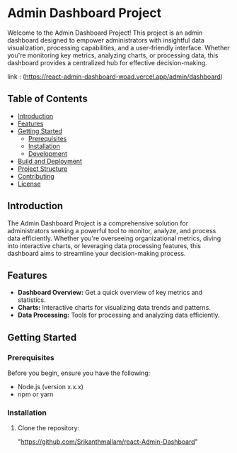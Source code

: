 # Admin Dashboard Project

Welcome to the Admin Dashboard Project! This project is an admin dashboard designed to empower administrators with insightful data visualization, processing capabilities, and a user-friendly interface. Whether you're monitoring key metrics, analyzing charts, or processing data, this dashboard provides a centralized hub for effective decision-making.

link : (https://react-admin-dashboard-woad.vercel.app/admin/dashboard)

## Table of Contents

- [Introduction](#introduction)
- [Features](#features)
- [Getting Started](#getting-started)
  - [Prerequisites](#prerequisites)
  - [Installation](#installation)
  - [Development](#development)
- [Build and Deployment](#build-and-deployment)
- [Project Structure](#project-structure)
- [Contributing](#contributing)
- [License](#license)

## Introduction

The Admin Dashboard Project is a comprehensive solution for administrators seeking a powerful tool to monitor, analyze, and process data efficiently. Whether you're overseeing organizational metrics, diving into interactive charts, or leveraging data processing features, this dashboard aims to streamline your decision-making process.

## Features

- **Dashboard Overview:** Get a quick overview of key metrics and statistics.
- **Charts:** Interactive charts for visualizing data trends and patterns.
- **Data Processing:** Tools for processing and analyzing data efficiently.

## Getting Started

### Prerequisites

Before you begin, ensure you have the following:

- Node.js (version x.x.x)
- npm or yarn

### Installation

1. Clone the repository:

   "https://github.com/Srikanthmallam/react-Admin-Dashboard"

   
